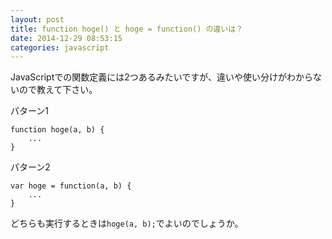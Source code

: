 ```yaml
---
layout: post
title: function hoge() と hoge = function() の違いは？
date: 2014-12-29 08:53:15
categories: javascript
---
```

<p>JavaScriptでの関数定義には2つあるみたいですが、違いや使い分けがわからないので教えて下さい。</p>

<p>パターン1</p>

```
function hoge(a, b) {
    ...
}
```

<p>パターン2</p>

```
var hoge = function(a, b) {
    ...
}
```

<p>どちらも実行するときは<code>hoge(a, b);</code>でよいのでしょうか。</p>
